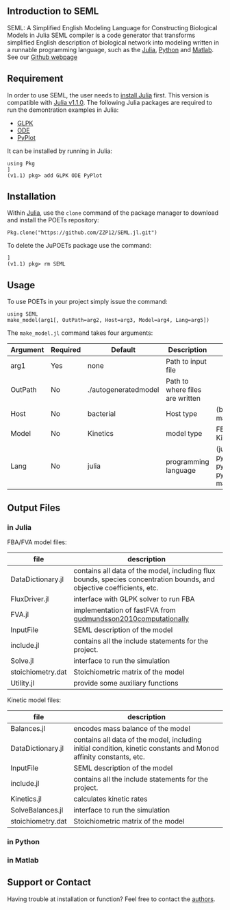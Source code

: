 ## Introduction to SEML
SEML: A Simplified English Modeling Language for Constructing Biological Models in Julia
SEML compiler is a code generator that transforms simplified English description of biological network into modeling written in a runnable programming language, such as the [Julia](http://julialang.org), [Python](https://www.python.org) and [Matlab](https://www.mathworks.com/products/matlab.html).
See our [Github webpage](https://zzp12.github.io/SEML.jl/) 

## Requirement 
In order to use SEML, the user needs to [install Julia](https://julialang.org/downloads/platform.html) first. This version is compatible with [Julia v1.1.0](https://julialang.org/downloads/index.html).
The following Julia packages are required to run the demontration examples in Julia: 
* [GLPK](https://github.com/JuliaOpt/GLPK.jl)
* [ODE](https://github.com/JuliaDiffEq/ODE.jl)
* [PyPlot](https://github.com/JuliaPy/PyPlot.jl) 

It can be installed by running in Julia: 

```
using Pkg
]
(v1.1) pkg> add GLPK ODE PyPlot
```


## Installation 


Within [Julia](http://http://julialang.org), use the `clone` command of the package manager to download and install the POETs repository:

```
Pkg.clone("https://github.com/ZZP12/SEML.jl.git")
```

To delete the JuPOETs package use the command:

```
]
(v1.1) pkg> rm SEML
```



## Usage 
To use POETs in your project simply issue the command:

```
using SEML
make_model(arg1[, OutPath=arg2, Host=arg3, Model=arg4, Lang=arg5])
```

The ``make_model.jl`` command takes four arguments:

Argument | Required | Default | Description | options 
--- | --- | --- | --- | ---
arg1 | Yes| none | Path to input file | 
OutPath | No	| ./autogeneratedmodel | Path to where files are written | 
Host | No	| bacterial | Host type  | (bacterial \| mammalian)
Model | No | Kinetics| model type | FBA \| FVA \| Kinetics
Lang | No | julia | programming language | (julia \| python \| python2 \| python3 \| matlab)

## Output Files 
### in Julia 
FBA/FVA model files: 

file | description 
--- | ---
DataDictionary.jl | contains all data of the model, including flux bounds, species concentration bounds, and objective coefficients, etc.   
FluxDriver.jl  |  interface with GLPK solver to run FBA 
FVA.jl  |  implementation of fastFVA from [gudmundsson2010computationally](https://bmcbioinformatics.biomedcentral.com/articles/10.1186/1471-2105-11-489) 
InputFile | SEML description of the model 
include.jl | contains all the include statements for the project.  
Solve.jl | interface to run the simulation 
stoichiometry.dat  | Stoichiometric matrix of the model  
Utility.jl  |  provide some auxiliary functions  

Kinetic model files: 

file | description  
--- | ---
Balances.jl | encodes mass balance of the model 
DataDictionary.jl | contains all data of the model, including initial condition, kinetic constants and Monod affinity constants, etc.   
InputFile | SEML description of the model 
include.jl | contains all the include statements for the project.  
Kinetics.jl | calculates kinetic rates 
SolveBalances.jl | interface to run the simulation  
stoichiometry.dat  | Stoichiometric matrix of the model   

### in Python 
### in Matlab

## Support or Contact

Having trouble at installation or function? Feel free to contact the [authors](https://github.com/varnerlab).
